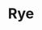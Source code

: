 ---
layout: blog
title: Rye
meta: A little taste of Scandanavia in the Canberran suburb of Braddon.
---